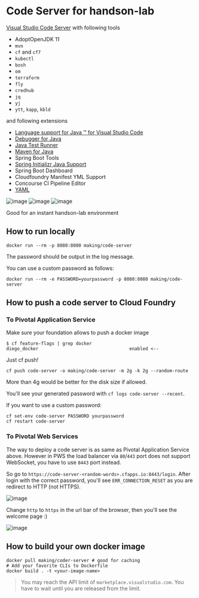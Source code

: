 # Code Server for handson-lab

[Visual Studio Code Server](https://github.com/cdr/code-server) with following tools
* AdoptOpenJDK 11
* `mvn`
* `cf` and `cf7`
* `kubectl`
* `bosh`
* `om`
* `terraform`
* `fly`
* `credhub`
* `jq`
* `yj`
* `ytt`, `kapp`, `kbld`

and following extensions

* [Language support for Java ™ for Visual Studio Code](https://github.com/redhat-developer/vscode-java)
* [Debugger for Java](https://github.com/Microsoft/vscode-java-debug)
* [Java Test Runner](https://github.com/Microsoft/vscode-java-test)
* [Maven for Java](https://github.com/Microsoft/vscode-maven)
* Spring Boot Tools
* [Spring Initializr Java Support](https://github.com/Microsoft/vscode-spring-initializr)
* Spring Boot Dashboard
* Cloudfoundry Manifest YML Support
* Concourse CI Pipeline Editor
* [YAML](https://github.com/redhat-developer/vscode-yaml)

![image](https://user-images.githubusercontent.com/106908/74355988-f7a56680-4e00-11ea-8e6d-c999e7c30cb9.png)
![image](https://user-images.githubusercontent.com/106908/74356021-068c1900-4e01-11ea-88f7-2adfbab723d0.png)
![image](https://user-images.githubusercontent.com/106908/74356295-76020880-4e01-11ea-92e3-1ead870559ad.png)

Good for an instant handson-lab environment

## How to run locally

```
docker run --rm -p 8080:8080 making/code-server 
```

The password should be output in the log message.

You can use a custom password as follows:

```
docker run --rm -e PASSWORD=yourpassword -p 8080:8080 making/code-server 
```

## How to push a code server to Cloud Foundry

### To Pivotal Application Service

Make sure your foundation allows to push a docker image

```
$ cf feature-flags | grep docker
diego_docker                                  enabled <--
```

Just cf push!

```
cf push code-server -o making/code-server -m 2g -k 2g --random-route
```

More than 4g would be better for the disk size if allowed.

You'll see your generated password with `cf logs code-server --recent`.

If you want to use a custom password:

```
cf set-env code-server PASSWORD yourpassword
cf restart code-server
```

### To Pivotal Web Services

The way to deploy a code server is as same as Pivotal Application Service above.
However in PWS the load balancer via `80`/`443` port does not support WebSocket, you have to use `8443` port instead.

So go to `https://code-server-<random-words>.cfapps.io:8443/login`.
After login with the correct password, you'll see `ERR_CONNECTION_RESET` as you are redirect to HTTP (not HTTPS).

![image](https://user-images.githubusercontent.com/106908/74356529-d3965500-4e01-11ea-8584-6fe7b11cbedc.png)

Change `http` to `https` in the url bar of the browser, then you'll see the welcome page :)

![image](https://user-images.githubusercontent.com/106908/74356690-1bb57780-4e02-11ea-8e63-93100426e189.png)

## How to build your own docker image

```
docker pull making/coder-server # good for caching
# Add your favorite CLIs to Dockerfile
docker build . -t <your-image-name>
```

> You may reach the API limit of `marketplace.visualstudio.com`. You have to wait until you are released from the limit.
